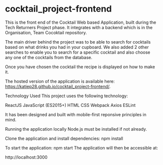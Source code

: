 # cocktail_project-frontend

This is the front end of the Cocktail Web based Application, built during the Tech Returners Project phase. It integrates with a backend which is in the Organisation, Team Cocoktail repository.

The main driver behind the project was to be able to search for cocktails based on what drinks you had in your cupboard. We also added 2 other searches to enable you to search for a specific cocktail and also choose any one of the cocktails from the database.

Once you have chosen the cocktail the recipe is displayed on how to make it.

The hosted version of the application is available here: https://katiep28.github.io/cocktail_project-frontend/.

Technology Used
This project uses the following technology:

ReactJS
JavaScript (ES2015+)
HTML
CSS
Webpack
Axios
ESLint


It has been designed and built with mobile-first reponsive principles in mind.

Running the application locally
Node.js must be installed if not already.

Clone the application and install dependencies:
npm install

To start the application:
npm start
The application will then be accessible at:

http://localhost:3000


